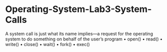 # Operating-System-Lab3-System-Calls
A system call is just what its name implies—a request for the operating system to do  something on behalf of the user’s program  • open()  • read()  • write()  • close()  • wait()  • fork()  • exec() 
